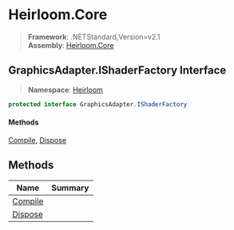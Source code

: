 # Heirloom.Core

> **Framework**: .NETStandard,Version=v2.1  
> **Assembly**: [Heirloom.Core][0]  

## GraphicsAdapter.IShaderFactory Interface

> **Namespace**: [Heirloom][0]  

```cs
protected interface GraphicsAdapter.IShaderFactory
```

#### Methods

[Compile][1], [Dispose][2]

## Methods

| Name         | Summary |
|--------------|---------|
| [Compile][1] |         |
| [Dispose][2] |         |

[0]: ../../Heirloom.Core.md
[1]: GraphicsAdapter.IShaderFactory/Compile.md
[2]: GraphicsAdapter.IShaderFactory/Dispose.md
